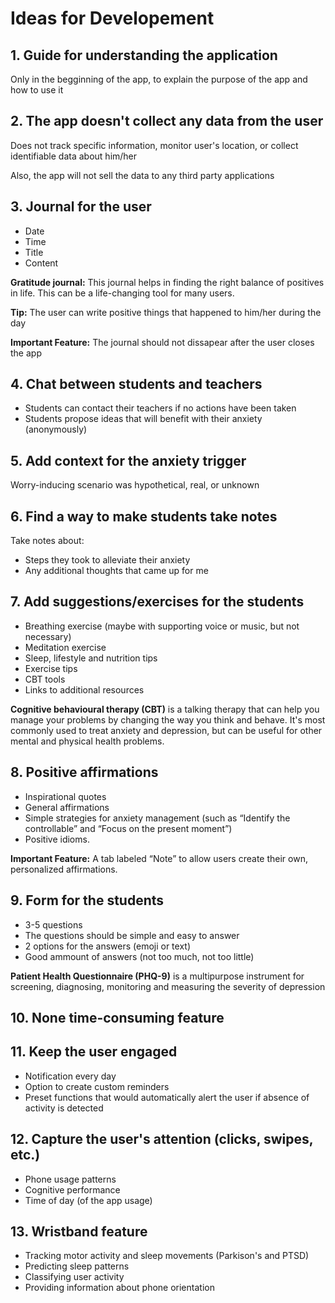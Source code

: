 # Ideas for Developement

## 1. Guide for understanding the application
Only in the begginning of the app, to explain the purpose of the app and how to use it

## 2. The app doesn't collect any data from the user
Does not track specific information, monitor user's location, or collect identifiable data about him/her

Also, the app will not sell the data to any third party applications

## 3. Journal for the user
- Date
- Time
- Title
- Content

**Gratitude journal:** This journal helps in finding the right balance of positives in life. This can be a life-changing tool for many users.

**Tip:** The user can write positive things that happened to him/her during the day

**Important Feature:** The journal should not dissapear after the user closes the app

## 4. Chat between students and teachers
- Students can contact their teachers if no actions have been taken
- Students propose ideas that will benefit with their anxiety (anonymously)

## 5. Add context for the anxiety trigger
Worry-inducing scenario was hypothetical, real, or unknown

## 6. Find a way to make students take notes
Take notes about:
- Steps they took to alleviate their anxiety
- Any additional thoughts that came up for me

## 7. Add suggestions/exercises for the students
- Breathing exercise (maybe with supporting voice or music, but not necessary)
- Meditation exercise
- Sleep, lifestyle and nutrition tips
- Exercise tips
- CBT tools
- Links to additional resources

**Cognitive behavioural therapy (CBT)** is a talking therapy that can help you manage your problems by changing the way you think and behave. It's most commonly used to treat anxiety and depression, but can be useful for other mental and physical health problems.

## 8. Positive affirmations
- Inspirational quotes
- General affirmations
- Simple strategies for anxiety management (such as “Identify the controllable” and “Focus on the present moment”)
- Positive idioms.

**Important Feature:** A tab labeled “Note” to allow users create their own, personalized affirmations.

## 9. Form for the students
- 3-5 questions
- The questions should be simple and easy to answer
- 2 options for the answers (emoji or text)
- Good ammount of answers (not too much, not too little)

**Patient Health Questionnaire (PHQ-9)** is a multipurpose instrument for screening, diagnosing, monitoring and measuring the severity of depression

## 10. None time-consuming feature

## 11. Keep the user engaged
- Notification every day
- Option to create custom reminders
- Preset functions that would automatically alert the user if absence of activity is detected

## 12. Capture the user's attention (clicks, swipes, etc.)
- Phone usage patterns
- Cognitive performance
- Time of day (of the app usage)

## 13. Wristband feature
- Tracking motor activity and sleep movements (Parkison's and PTSD)
- Predicting sleep patterns
- Classifying user activity
- Providing information about phone orientation